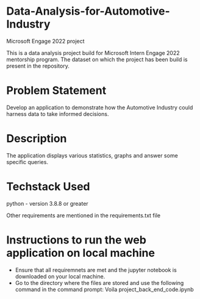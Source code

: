 # Data-Analysis-for-Automotive-Industry
Microsoft Engage 2022 project

This is a data analysis project build for Microsoft Intern Engage 2022 mentorship program.
The dataset on which the project has been build is present in the repository.

# **Problem Statement**
Develop an application to demonstrate how the Automotive Industry could harness data to take informed decisions.

# **Description**
The application displays various statistics, graphs and answer some specific queries.

# **Techstack Used**
python - version 3.8.8 or greater

Other requirements are mentioned in the requirements.txt file

# **Instructions to run the web application on local machine**
* Ensure that all requiremnets are met and the jupyter notebook is downloaded on your local machine.
* Go to the directory where the files are stored and use the following command in the command prompt: Voila project_back_end_code.ipynb
